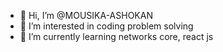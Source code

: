 - 👋 Hi, I’m @MOUSIKA-ASHOKAN
- 👀 I’m interested in coding problem solving 
- 🌱 I’m currently learning networks core, react js

<!---
MOUSIKA-ASHOKAN/MOUSIKA-ASHOKAN is a ✨ special ✨ repository because its `README.md` (this file) appears on your GitHub profile.
You can click the Preview link to take a look at your changes.
--->
